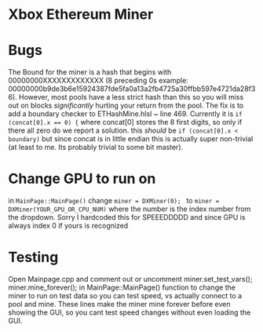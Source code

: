 # Xbox Ethereum Miner


# Bugs
The Bound for the miner is a hash that begins with 00000000XXXXXXXXXXXXX (8 preceding 0s example: 00000000b9de3b6e15924387fde5fa0a13a2fb4725a30ffbb597e4721da28f36). However, most pools have a less strict hash than this so you will miss out on blocks _significantly_ hurting your return from the pool. The fix is to add a boundary checker to ETHashMine.hlsl ~ line 469. Currently it is
 ```if (concat[0].x == 0) {```
 where concat[0] stores the 8 first digits, so only if there all zero do we report a solution.
 this _should_ be
 ```if (concat[0].x < boundary)```
 but since concat is in little endian this is actually super non-trivial (at least to me. Its probably trivial to some bit master).
# Change GPU to run on
in ```MainPage::MainPage()``` change ```miner = DXMiner(0); ``` to ```miner = DXMiner(YOUR_GPU_OR_CPU_NUM)``` where the number is the index number from the dropdown. Sorry I hardcoded this for SPEEEDDDDD and since GPU is always index 0 if yours is recognized
# Testing
Open Mainpage.cpp
 and comment out or uncomment 
 miner.set_test_vars();
 miner.mine_forever();
 in  MainPage::MainPage() function to change the miner to run on test data so you can test speed, vs actually connect to a pool and mine.
 These lines make the miner mine forever before even showing the GUI, so you cant test speed changes without even loading the GUI.
